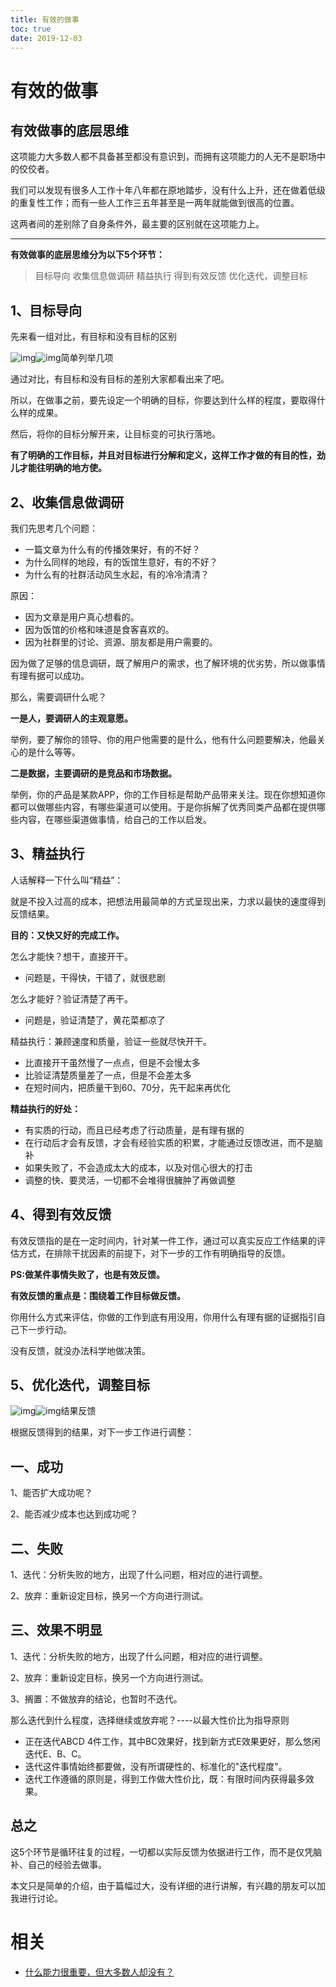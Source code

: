 ```yaml
---
title: 有效的做事
toc: true
date: 2019-12-03
---
```

# 有效的做事



## **有效做事的底层思维**

这项能力大多数人都不具备甚至都没有意识到，而拥有这项能力的人无不是职场中的佼佼者。

我们可以发现有很多人工作十年八年都在原地踏步，没有什么上升，还在做着低级的重复性工作；而有一些人工作三五年甚至是一两年就能做到很高的位置。

这两者间的差别除了自身条件外，最主要的区别就在这项能力上。

------

**有效做事的底层思维分为以下5个环节：**

> 目标导向
> 收集信息做调研
> 精益执行
> 得到有效反馈
> 优化迭代，调整目标

## **1、目标导向**

先来看一组对比，有目标和没有目标的区别

![img](https://pic2.zhimg.com/50/v2-16da9c3aa7eb507c236ee2995a749bba_hd.jpg)![img](https://pic2.zhimg.com/80/v2-16da9c3aa7eb507c236ee2995a749bba_hd.jpg)简单列举几项

通过对比，有目标和没有目标的差别大家都看出来了吧。

所以，在做事之前，要先设定一个明确的目标，你要达到什么样的程度，要取得什么样的成果。

然后，将你的目标分解开来，让目标变的可执行落地。

**有了明确的工作目标，并且对目标进行分解和定义，这样工作才做的有目的性，劲儿才能往明确的地方使。**

## **2、收集信息做调研**

我们先思考几个问题：

- 一篇文章为什么有的传播效果好，有的不好？
- 为什么同样的地段，有的饭馆生意好，有的不好？
- 为什么有的社群活动风生水起，有的冷冷清清？

原因：

- 因为文章是用户真心想看的。
- 因为饭馆的价格和味道是食客喜欢的。
- 因为社群里的讨论、资源、朋友都是用户需要的。

因为做了足够的信息调研，既了解用户的需求，也了解环境的优劣势，所以做事情有理有据可以成功。

那么，需要调研什么呢？

**一是人，要调研人的主观意愿。**

举例，要了解你的领导、你的用户他需要的是什么，他有什么问题要解决，他最关心的是什么等等。

**二是数据，主要调研的是竞品和市场数据。**

举例，你的产品是某款APP，你的工作目标是帮助产品带来关注。现在你想知道你都可以做哪些内容，有哪些渠道可以使用。于是你拆解了优秀同类产品都在提供哪些内容，在哪些渠道做事情，给自己的工作以启发。

## **3、精益执行**

人话解释一下什么叫“精益”：

就是不投入过高的成本，把想法用最简单的方式呈现出来，力求以最快的速度得到反馈结果。

**目的：又快又好的完成工作。**

怎么才能快？想干，直接开干。

- 问题是，干得快，干错了，就很悲剧

怎么才能好？验证清楚了再干。

- 问题是，验证清楚了，黄花菜都凉了

精益执行：兼顾速度和质量，验证一些就尽快开干。

- 比直接开干虽然慢了一点点，但是不会慢太多
- 比验证清楚质量差了一点，但是不会差太多
- 在短时间内，把质量干到60、70分，先干起来再优化

**精益执行的好处：**

- 有实质的行动，而且已经考虑了行动质量，是有理有据的
- 在行动后才会有反馈，才会有经验实质的积累，才能通过反馈改进，而不是脑补
- 如果失败了，不会造成太大的成本，以及对信心很大的打击
- 调整的快、要灵活，一切都不会堆得很臃肿了再做调整

## **4、得到有效反馈**

有效反馈指的是在一定时间内，针对某一件工作，通过可以真实反应工作结果的评估方式，在排除干扰因素的前提下，对下一步的工作有明确指导的反馈。

**PS:做某件事情失败了，也是有效反馈。**

**有效反馈的重点是：围绕着工作目标做反馈。**

你用什么方式来评估，你做的工作到底有用没用，你用什么有理有据的证据指引自己下一步行动。

没有反馈，就没办法科学地做决策。

## **5、优化迭代，调整目标**

![img](https://pic1.zhimg.com/50/v2-3fd505771718807636b39ba58374a46b_hd.jpg)![img](https://pic1.zhimg.com/80/v2-3fd505771718807636b39ba58374a46b_hd.jpg)结果反馈

根据反馈得到的结果，对下一步工作进行调整：

## 一、成功

1、能否扩大成功呢？

2、能否减少成本也达到成功呢？

## 二、失败

1、迭代：分析失败的地方，出现了什么问题，相对应的进行调整。

2、放弃：重新设定目标，换另一个方向进行测试。

## **三、效果不明显**

1、迭代：分析失败的地方，出现了什么问题，相对应的进行调整。

2、放弃：重新设定目标，换另一个方向进行测试。

3、搁置：不做放弃的结论，也暂时不迭代。

那么迭代到什么程度，选择继续或放弃呢？----以最大性价比为指导原则

- 正在迭代ABCD 4件工作，其中BC效果好，找到新方式E效果更好，那么悠闲迭代E、B、C。
- 迭代这件事情始终都要做，没有所谓硬性的、标准化的"迭代程度"。
- 迭代工作遵循的原则是，得到工作做大性价比，既：有限时间内获得最多效果。

## 总之

这5个环节是循环往复的过程，一切都以实际反馈为依据进行工作，而不是仅凭脑补、自己的经验去做事。

本文只是简单的介绍，由于篇幅过大，没有详细的进行讲解，有兴趣的朋友可以加我进行讨论。



# 相关

- [什么能力很重要，但大多数人却没有？](https://www.zhihu.com/question/305507128)
